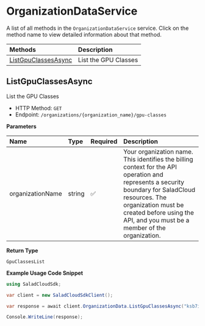 # OrganizationDataService

A list of all methods in the `OrganizationDataService` service. Click on the method name to view detailed information about that method.

| Methods                                     | Description          |
| :------------------------------------------ | :------------------- |
| [ListGpuClassesAsync](#listgpuclassesasync) | List the GPU Classes |

## ListGpuClassesAsync

List the GPU Classes

- HTTP Method: `GET`
- Endpoint: `/organizations/{organization_name}/gpu-classes`

**Parameters**

| Name             | Type   | Required | Description                                                                                                                                                                                                                                         |
| :--------------- | :----- | :------- | :-------------------------------------------------------------------------------------------------------------------------------------------------------------------------------------------------------------------------------------------------- |
| organizationName | string | ✅       | Your organization name. This identifies the billing context for the API operation and represents a security boundary for SaladCloud resources. The organization must be created before using the API, and you must be a member of the organization. |

**Return Type**

`GpuClassesList`

**Example Usage Code Snippet**

```csharp
using SaladCloudSdk;

var client = new SaladCloudSdkClient();

var response = await client.OrganizationData.ListGpuClassesAsync("ksb7ikadj659qttkrqdm5b9xdre4met9iop");

Console.WriteLine(response);
```
